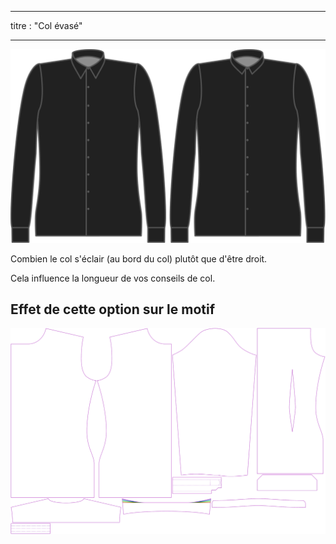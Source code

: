 - - -
titre : "Col évasé"
- - -

![Évasement du col](collarflare.svg)

Combien le col s'éclair (au bord du col) plutôt que d'être droit.

<Note>

Cela influence la longueur de vos conseils de col.

</Note>

## Effet de cette option sur le motif

![Cette image montre l'effet de cette option en superposant plusieurs variantes qui ont une valeur différente pour cette option](simon_collarflare_sample.svg "Effet de cette option sur le modèle")
